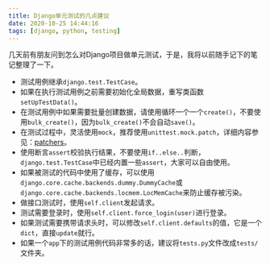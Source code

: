 ```yaml
---
title: Django单元测试的几点建议
date: 2020-10-25 14:44:16
tags: [django, python, testing]
---
```


几天前有朋友问到怎么对Django项目做单元测试，于是，我将以前随手记下的笔记整理了一下。

* 测试用例继承`django.test.TestCase`。
* 如果在执行测试用例之前需要初始化全局数据，重写类函数`setUpTestData()`。
* 在测试用例中如果需要批量创建数据，请使用循环一个一个`create()`，不要使用`bulk_create()`，因为`bulk_create()`不会自动`save()`。
* 在测试过程中，灵活使用`mock`，推荐使用`unittest.mock.patch`，详细内容参见：[patchers](https://docs.python.org/3/library/unittest.mock.html#the-patchers)。
* 使用断言`assert`校验执行结果，不要使用`if..else..`判断，`django.test.TestCase`中已经内置一些`assert`，大家可以自由使用。
* 如果被测试的代码中使用了缓存，可以使用`django.core.cache.backends.dummy.DummyCache`或`django.core.cache.backends.locmem.LocMemCache`来防止缓存被污染。
* 做接口测试时，使用`self.client`发起请求。
* 测试需要登录时，使用`self.client.force_login(user)`进行登录。
* 如果测试需要携带请求头时，可以修改`self.client.defaults`的值，它是一个`dict`，直接`update`就行。
* 如果一个`app`下的测试用例代码非常多的话，建议将`tests.py`文件改成`tests/`文件夹。
